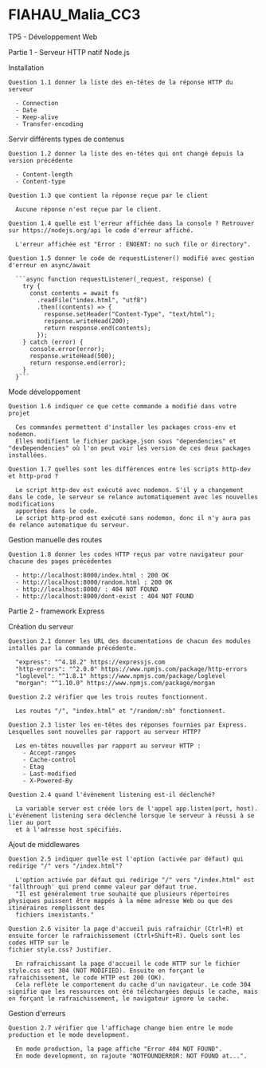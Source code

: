 # FIAHAU_Malia_CC3
TP5 - Développement Web

Partie 1 - Serveur HTTP natif Node.js

  Installation

    Question 1.1 donner la liste des en-têtes de la réponse HTTP du serveur

      - Connection
      - Date
      - Keep-alive
      - Transfer-encoding

  Servir différents types de contenus

    Question 1.2 donner la liste des en-têtes qui ont changé depuis la version précédente

      - Content-length
      - Content-type

    Question 1.3 que contient la réponse reçue par le client 

      Aucune réponse n'est reçue par le client.

    Question 1.4 quelle est l'erreur affichée dans la console ? Retrouver sur https://nodejs.org/api le code d'erreur affiché.

      L'erreur affichée est "Error : ENOENT: no such file or directory".

    Question 1.5 donner le code de requestListener() modifié avec gestion d'erreur en async/await 
    
      ```async function requestListener(_request, response) {
        try {
          const contents = await fs
            .readFile("index.html", "utf8")
            .then((contents) => {
              response.setHeader("Content-Type", "text/html");
              response.writeHead(200);
              return response.end(contents);
            });
        } catch (error) {
          console.error(error);
          response.writeHead(500);
          return response.end(error);
        }
      }```
    
  Mode développement

    Question 1.6 indiquer ce que cette commande a modifié dans votre projet

      Ces commandes permettent d'installer les packages cross-env et nodemon. 
      Elles modifient le fichier package.json sous "dependencies" et "devDependencies" où l'on peut voir les version de ces deux packages installées.

    Question 1.7 quelles sont les différences entre les scripts http-dev et http-prod ? 

      Le script http-dev est exécuté avec nodemon. S'il y a changement dans le code, le serveur se relance automatiquement avec les nouvelles modifications      
      apportées dans le code.
      Le script http-prod est exécuté sans nodemon, donc il n'y aura pas de relance automatique du serveur.

  Gestion manuelle des routes

    Question 1.8 donner les codes HTTP reçus par votre navigateur pour chacune des pages précédentes

      - http://localhost:8000/index.html : 200 OK
      - http://localhost:8000/random.html : 200 OK
      - http://localhost:8000/ : 404 NOT FOUND
      - http://localhost:8000/dont-exist : 404 NOT FOUND

Partie 2 - framework Express

  Création du serveur

    Question 2.1 donner les URL des documentations de chacun des modules intallés par la commande précédente.

      "express": "^4.18.2" https://expressjs.com
      "http-errors": "^2.0.0" https://www.npmjs.com/package/http-errors
      "loglevel": "^1.8.1" https://www.npmjs.com/package/loglevel
      "morgan": "^1.10.0" https://www.npmjs.com/package/morgan

    Question 2.2 vérifier que les trois routes fonctionnent.

      Les routes "/", "index.html" et "/random/:nb" fonctionnent.

    Question 2.3 lister les en-têtes des réponses fournies par Express. Lesquelles sont nouvelles par rapport au serveur HTTP?

      Les en-têtes nouvelles par rapport au serveur HTTP : 
        - Accept-ranges
        - Cache-control
        - Etag
        - Last-modified 
        - X-Powered-By

    Question 2.4 quand l'évènement listening est-il déclenché?

      La variable server est créée lors de l'appel app.listen(port, host). L'évènement listening sera déclenché lorsque le serveur à réussi à se lier au port
      et à l'adresse host spécifiés.

  Ajout de middlewares

    Question 2.5 indiquer quelle est l'option (activée par défaut) qui redirige "/" vers "/index.html"?

      L'option activée par défaut qui redirige "/" vers "/index.html" est 'fallthrough' qui prend comme valeur par défaut true. 
      "Il est généralement true souhaité que plusieurs répertoires physiques puissent être mappés à la même adresse Web ou que des itinéraires remplissent des
      fichiers inexistants."

    Question 2.6 visiter la page d'accueil puis rafraichir (Ctrl+R) et ensuite forcer le rafraichissement (Ctrl+Shift+R). Quels sont les codes HTTP sur le
    fichier style.css? Justifier.

      En rafraichissant la page d'accueil le code HTTP sur le fichier style.css est 304 (NOT MODIFIED). Ensuite en forçant le rafraichissement, le code HTTP est 200 (OK).
      Cela reflète le comportement du cache d'un navigateur. Le code 304 signifie que les ressources ont été téléchargées depuis le cache, mais en forçant le rafraichissement, le navigateur ignore le cache.

  Gestion d'erreurs

    Question 2.7 vérifier que l'affichage change bien entre le mode production et le mode development.

      En mode production, la page affiche "Error 404 NOT FOUND".
      En mode development, on rajoute "NOTFOUNDERROR: NOT FOUND at...".
